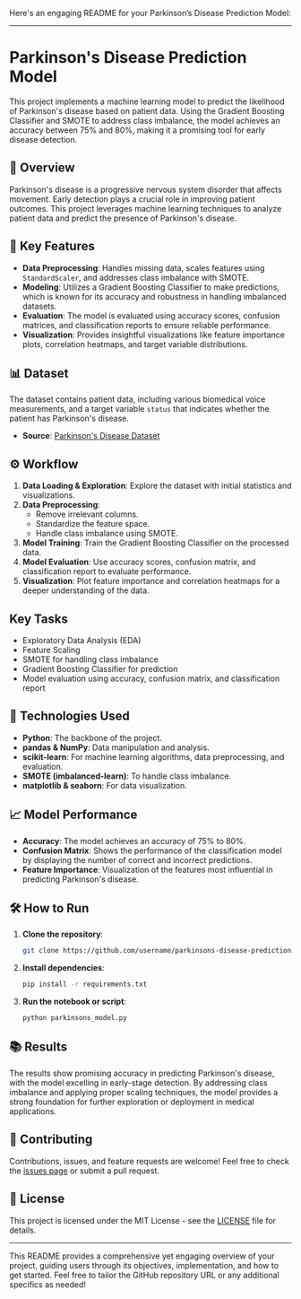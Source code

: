 Here's an engaging README for your Parkinson’s Disease Prediction Model:

---

# Parkinson's Disease Prediction Model

This project implements a machine learning model to predict the likelihood of Parkinson's disease based on patient data. Using the Gradient Boosting Classifier and SMOTE to address class imbalance, the model achieves an accuracy between 75% and 80%, making it a promising tool for early disease detection.

## 🚀 Overview

Parkinson's disease is a progressive nervous system disorder that affects movement. Early detection plays a crucial role in improving patient outcomes. This project leverages machine learning techniques to analyze patient data and predict the presence of Parkinson's disease. 

## 🧠 Key Features

- **Data Preprocessing**: Handles missing data, scales features using `StandardScaler`, and addresses class imbalance with SMOTE.
- **Modeling**: Utilizes a Gradient Boosting Classifier to make predictions, which is known for its accuracy and robustness in handling imbalanced datasets.
- **Evaluation**: The model is evaluated using accuracy scores, confusion matrices, and classification reports to ensure reliable performance.
- **Visualization**: Provides insightful visualizations like feature importance plots, correlation heatmaps, and target variable distributions.

## 📊 Dataset

The dataset contains patient data, including various biomedical voice measurements, and a target variable `status` that indicates whether the patient has Parkinson's disease.

- **Source**: [Parkinson's Disease Dataset](https://archive.ics.uci.edu/ml/datasets/parkinsons)

## ⚙️ Workflow

1. **Data Loading & Exploration**: Explore the dataset with initial statistics and visualizations.
2. **Data Preprocessing**: 
   - Remove irrelevant columns.
   - Standardize the feature space.
   - Handle class imbalance using SMOTE.
3. **Model Training**: Train the Gradient Boosting Classifier on the processed data.
4. **Model Evaluation**: Use accuracy scores, confusion matrix, and classification report to evaluate performance.
5. **Visualization**: Plot feature importance and correlation heatmaps for a deeper understanding of the data.

## Key Tasks

- Exploratory Data Analysis (EDA)
- Feature Scaling
- SMOTE for handling class imbalance
- Gradient Boosting Classifier for prediction
- Model evaluation using accuracy, confusion matrix, and classification report

## 🔧 Technologies Used

- **Python**: The backbone of the project.
- **pandas & NumPy**: Data manipulation and analysis.
- **scikit-learn**: For machine learning algorithms, data preprocessing, and evaluation.
- **SMOTE (imbalanced-learn)**: To handle class imbalance.
- **matplotlib & seaborn**: For data visualization.

## 📈 Model Performance

- **Accuracy**: The model achieves an accuracy of 75% to 80%.
- **Confusion Matrix**: Shows the performance of the classification model by displaying the number of correct and incorrect predictions.
- **Feature Importance**: Visualization of the features most influential in predicting Parkinson's disease.

## 🛠 How to Run

1. **Clone the repository**:
    ```bash
    git clone https://github.com/username/parkinsons-disease-prediction.git
    ```
2. **Install dependencies**:
    ```bash
    pip install -r requirements.txt
    ```
3. **Run the notebook or script**:
    ```bash
    python parkinsons_model.py
    ```

## 📚 Results

The results show promising accuracy in predicting Parkinson's disease, with the model excelling in early-stage detection. By addressing class imbalance and applying proper scaling techniques, the model provides a strong foundation for further exploration or deployment in medical applications.

## 🤝 Contributing

Contributions, issues, and feature requests are welcome! Feel free to check the [issues page](https://github.com/username/parkinsons-disease-prediction/issues) or submit a pull request.

## 📄 License

This project is licensed under the MIT License - see the [LICENSE](LICENSE) file for details.

---

This README provides a comprehensive yet engaging overview of your project, guiding users through its objectives, implementation, and how to get started. Feel free to tailor the GitHub repository URL or any additional specifics as needed!
